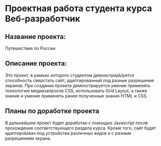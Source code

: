 # Проектная работа студента курса Веб-разработчик

## Название проекта:

Путешествия по России

##  Описание проекта:

Это проект, в рамках которого студентом демонстрирЫуется способность сверстать сайт, адаптированный под разные разрешения экранов. При создании проекта демонстрируется умение применять технологию медиазапросов CSS, использовать Grid Layout, а также знание и умение применять ранее полученные знания HTML и CSS.

## Планы по доработке проекта

В дальнейшем проект будет доработан с помощью Javascript после прохождения соответствующего раздела курса. Кроме того, сайт будет адаптироЫван под устройства различных видов и с разным разрешением экрана.
